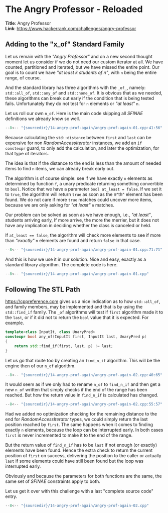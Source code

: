 # The Angry Professor - Reloaded

**Title**: Angry Professor\
**Link**: <https://www.hackerrank.com/challenges/angry-professor>

## Adding to the "x_of" Standard Family

Let us remain with the *"Angry Professor"* and on a new second thought moment let us
consider if we do not need our custom iterator at all. We have counted, partitioned and
iterated, but we have missed the entire point. Our goal is to count we have *"at least k
students of n"*, with `n` being the entire range, of course.

And the standard library has three algorithms with the `_of_`, namely: `std::all_of`,
`std::any_of` and `std::none_of`. It is obvious that as we needed, these algorithms can
break out early if the condition that is being tested fails. Unfortunately they do not
test for `n` elements or *"at least"* `n`.

Let us roll our own `n_of`. Here is the main code skipping all *SFINAE* definitions we
already know so well.

```cpp title
--8<-- "{sourcedir}/14-angry-prof-again/angry-prof-again-01.cpp:41:56"
```

Because calculating the `std::distance` between `first` and `last` can be expensive for
non *RandomAccessIterator* instances, we add an `if constexpr` guard, to only add the
calculation, and later the optimization, for that type of iterators.

The idea is that if the distance to the end is less than the amount of needed items to
find `n` items, we can already break early out.

The algorithm is of course simple: see if we have exactly `n` elements as determined by
function `f`, a unary predicate returning something convertible to `bool`. Notice that we
have a parameter `bool at_least = false`. If we set it to `true`, the algorithm will
return `true` as soon as the n^th^ element has been found. We do not care if more `true`
matches could uncover more items, because we are only asking for *"at least"* `n`
matches.

Our problem can be solved as soon as we have enough, i.e., *"at least"*, students
arriving early, If more arrive, the more the merrier, but it does not have any
implication in deciding whether the class is canceled or held.

If `at_least == false`, the algorithm will check more elements to see if more than
*"exactly"* `n` elements are found and return `false` in that case.

```cpp title
--8<-- "{sourcedir}/14-angry-prof-again/angry-prof-again-01.cpp:71:71"
```

And this is how we use it in our solution. Nice and easy, exactly as a standard library
algorithm. The complete code is here.

```cpp title
--8<-- "{sourcedir}/14-angry-prof-again/angry-prof-again-01.cpp"
```

## Following The STL Path

<https://cppreference.com> gives us a nice indication as to how `std::all_of`, and family
members, may be implemented and that is by using the `std::find_if` family. The `_of`
algorithms will test if `first` algorithm made it to the `last`, or if it did not to
return the `bool` value that it is expected. For example.

```cpp title="cppreference potential implementation of any_of"
template<class InputIt, class UnaryPred>
constexpr bool any_of(InputIt first, InputIt last, UnaryPred p)
{
    return std::find_if(first, last, p) != last;
}
```

Let us go that route too by creating an `find_n_if` algorithm. This will be the engine
then of our `n_of` algorithm.

```cpp title
--8<-- "{sourcedir}/14-angry-prof-again/angry-prof-again-02.cpp:40:65"
```

It would seem as if we only had to rename `n_of` to `find_n_if` and then get a new `n_of`
written that simply checks if the end of the range has been reached. But how the return
value in `find_n_if` is calculated has changed.

```cpp title
--8<-- "{sourcedir}/14-angry-prof-again/angry-prof-again-02.cpp:55:57"
```

Had we added no optimization checking for the remaining distance to the end for
*RandomAccessIterator* types, we could simply return the last position reached by
`first`. The same happens when it comes to finding exactly `n` elements, because the loop
can be interrupted early. In both cases `first` is never incremented to make it to the
end of the range.

But the return value of `find_n_if` has to be `last` if not enough (or exactly) elements
have been found. Hence the extra check to return the current position of `first` on
success, delivering the position to the caller or actually `last` if some elements could
have still been found but the loop was interrupted early.

Obviously and because the parameters for both functions are the same, the same set of
*SFINAE* constraints apply to both.

Let us get it over with this challenge with a last "complete source code" entry.

```cpp title
--8<-- "{sourcedir}/14-angry-prof-again/angry-prof-again-02.cpp"
```
